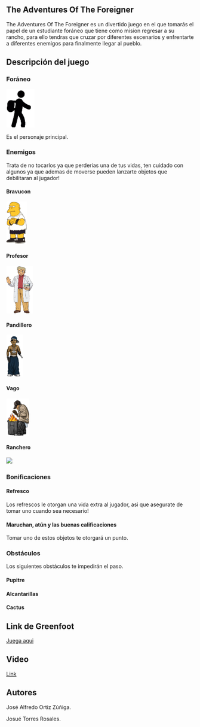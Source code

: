 ## The Adventures Of The Foreigner

The Adventures Of The Foreigner es un divertido juego en el que tomarás el papel de un estudiante foráneo que tiene como mision regresar a su rancho, para ello tendras que cruzar por diferentes escenarios y enfrentarte a diferentes enemigos para finalmente llegar al pueblo.

## Descripción del juego

### Foráneo

<img src = "https://github.com/objetos-inter2018/Adventures_Foreigner/blob/master/juego/images/foraneo.png" />

Es el personaje principal.

### Enemigos

Trata de no tocarlos ya que perderias una de tus vidas, ten cuidado con algunos ya que ademas de moverse pueden lanzarte objetos que debilitaran al jugador! 

#### Bravucon

<img src = "https://github.com/objetos-inter2018/Adventures_Foreigner/blob/master/juego/images/Bravucon.png" />

#### Profesor

<img src = "https://github.com/objetos-inter2018/Adventures_Foreigner/blob/master/juego/images/Profesor_Oak_(XY).png" />

#### Pandillero

<img src = "https://github.com/objetos-inter2018/Adventures_Foreigner/blob/master/juego/images/pandillero.png" />

#### Vago

<img src = "https://github.com/objetos-inter2018/Adventures_Foreigner/blob/master/juego/images/vago2.png" />

#### Ranchero

<img src = "https://imgur.com/FRiyMEw" />

### Bonificaciones

#### Refresco

Los refrescos le otorgan una vida extra al jugador, asi que asegurate de tomar uno cuando sea necesario!

#### Maruchan, atún y las buenas calificaciones

Tomar uno de estos objetos te otorgará un punto.

### Obstáculos

Los siguientes obstáculos te impedirán el paso.

#### Pupitre


#### Alcantarillas


#### Cactus





## Link de Greenfoot

[Juega aqui](http://www.greenfoot.org/scenarios/21838)

## Video
[Link](https://www.youtube.com/watch?v=JMGJZKXu_hw&feature=youtu.be)

## Autores

José Alfredo Ortiz Zúñiga.

Josué Torres Rosales.


